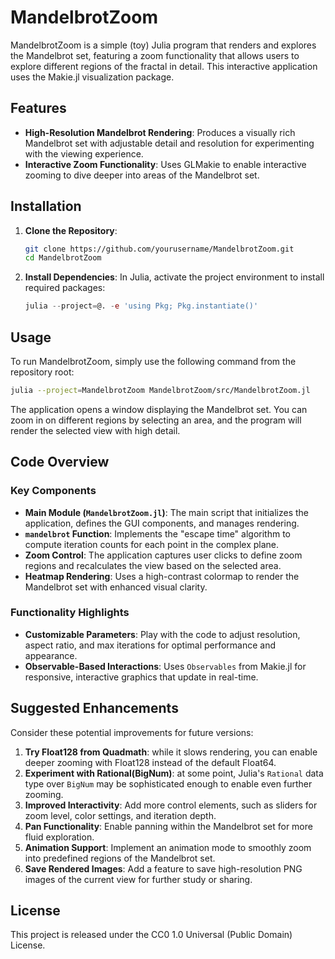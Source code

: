 # MandelbrotZoom

MandelbrotZoom is a simple (toy) Julia program that renders and explores the Mandelbrot set, featuring a zoom functionality that allows users to explore different regions of the fractal in detail. This interactive application uses the Makie.jl visualization package.

## Features

- **High-Resolution Mandelbrot Rendering**: Produces a visually rich Mandelbrot set with adjustable detail and resolution for experimenting with the viewing experience.
- **Interactive Zoom Functionality**: Uses GLMakie to enable interactive zooming to dive deeper into areas of the Mandelbrot set.

## Installation

1. **Clone the Repository**:
   ```bash
   git clone https://github.com/yourusername/MandelbrotZoom.git
   cd MandelbrotZoom
   ```

2. **Install Dependencies**:
   In Julia, activate the project environment to install required packages:
   ```julia
   julia --project=@. -e 'using Pkg; Pkg.instantiate()'
   ```

## Usage

To run MandelbrotZoom, simply use the following command from the repository root:

```bash
julia --project=MandelbrotZoom MandelbrotZoom/src/MandelbrotZoom.jl
```

The application opens a window displaying the Mandelbrot set. You can zoom in on different regions by selecting an area, and the program will render the selected view with high detail.

## Code Overview

### Key Components

- **Main Module (`MandelbrotZoom.jl`)**: The main script that initializes the application, defines the GUI components, and manages rendering.
- **`mandelbrot` Function**: Implements the "escape time" algorithm to compute iteration counts for each point in the complex plane.
- **Zoom Control**: The application captures user clicks to define zoom regions and recalculates the view based on the selected area.
- **Heatmap Rendering**: Uses a high-contrast colormap to render the Mandelbrot set with enhanced visual clarity.

### Functionality Highlights

- **Customizable Parameters**: Play with the code to adjust resolution, aspect ratio, and max iterations for optimal performance and appearance.
- **Observable-Based Interactions**: Uses `Observables` from Makie.jl for responsive, interactive graphics that update in real-time.

## Suggested Enhancements

Consider these potential improvements for future versions:

1. **Try Float128 from Quadmath**: while it slows rendering, you can enable deeper zooming with Float128 instead of the default Float64.
1. **Experiment with Rational(BigNum)**: at some point, Julia's `Rational` data type over `BigNum` may be sophisticated enough to enable even further zooming.
1. **Improved Interactivity**: Add more control elements, such as sliders for zoom level, color settings, and iteration depth.
1. **Pan Functionality**: Enable panning within the Mandelbrot set for more fluid exploration.
1. **Animation Support**: Implement an animation mode to smoothly zoom into predefined regions of the Mandelbrot set.
1. **Save Rendered Images**: Add a feature to save high-resolution PNG images of the current view for further study or sharing.

## License

This project is released under the CC0 1.0 Universal (Public Domain) License.
